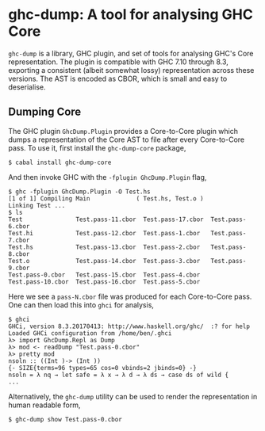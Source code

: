 # ghc-dump: A tool for analysing GHC Core

`ghc-dump` is a library, GHC plugin, and set of tools for analysing GHC's Core
representation. The plugin is compatible with GHC 7.10 through 8.3, exporting a
consistent (albeit somewhat lossy) representation across these versions. The AST
is encoded as CBOR, which is small and easy to deserialise.

## Dumping Core

The GHC plugin `GhcDump.Plugin` provides a Core-to-Core plugin which dumps a
representation of the Core AST to file after every Core-to-Core pass. To use it,
first install the `ghc-dump-core` package,
```
$ cabal install ghc-dump-core
```
And then invoke GHC with the `-fplugin GhcDump.Plugin` flag,
```
$ ghc -fplugin GhcDump.Plugin -O Test.hs
[1 of 1] Compiling Main             ( Test.hs, Test.o )
Linking Test ...
$ ls
Test               Test.pass-11.cbor  Test.pass-17.cbor  Test.pass-6.cbor
Test.hi            Test.pass-12.cbor  Test.pass-1.cbor   Test.pass-7.cbor
Test.hs            Test.pass-13.cbor  Test.pass-2.cbor   Test.pass-8.cbor
Test.o             Test.pass-14.cbor  Test.pass-3.cbor   Test.pass-9.cbor
Test.pass-0.cbor   Test.pass-15.cbor  Test.pass-4.cbor
Test.pass-10.cbor  Test.pass-16.cbor  Test.pass-5.cbor
```
Here we see a `pass-N.cbor` file was produced for each Core-to-Core pass. One
can then load this into `ghci` for analysis,
```
$ ghci
GHCi, version 8.3.20170413: http://www.haskell.org/ghc/  :? for help
Loaded GHCi configuration from /home/ben/.ghci
λ> import GhcDump.Repl as Dump
λ> mod <- readDump "Test.pass-0.cbor"
λ> pretty mod
nsoln :: ((Int )-> (Int ))
{- SIZE{terms=96 types=65 cos=0 vbinds=2 jbinds=0} -}
nsoln = λ nq → let safe = λ x → λ d → λ ds → case ds of wild {
...
```

Alternatively, the `ghc-dump` utility can be used to render the representation in human readable form,
```
$ ghc-dump show Test.pass-0.cbor

```

